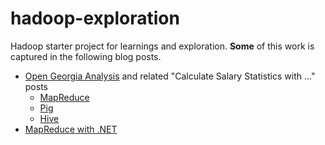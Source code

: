 hadoop-exploration
==================

Hadoop starter project for learnings and exploration.  **Some** of this work is captured in the following blog posts.

* [Open Georgia Analysis](https://martin.atlassian.net/wiki/x/FwAvAQ) and related "Calculate Salary Statistics with ..." posts
  * [MapReduce](https://martin.atlassian.net/wiki/x/SYBmAQ)
  * [Pig](https://martin.atlassian.net/wiki/x/WYBmAQ)
  * [Hive](https://martin.atlassian.net/wiki/x/dIBmAQ)
* [MapReduce with .NET](https://martin.atlassian.net/wiki/x/CAChAQ)


